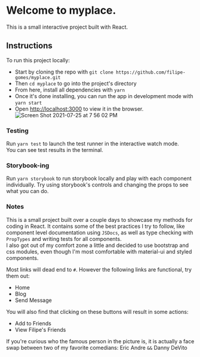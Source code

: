# Welcome to myplace. 

This is a small interactive project built with React.

## Instructions

To run this project locally: 
* Start by cloning the repo with `git clone https://github.com/filipe-gomes/myplace.git`
* Then `cd myplace` to go into the project's directory
* From here, install all dependencies with `yarn`
* Once it's done installing, you can run the app in development mode with `yarn start`
* Open [http://localhost:3000](http://localhost:3000) to view it in the browser.
![Screen Shot 2021-07-25 at 7 56 02 PM](https://user-images.githubusercontent.com/42053052/126919664-4e28dbe6-0136-4d91-9fb5-0bb7e137bbb3.png)

### Testing

Run `yarn test` to launch the test runner in the interactive watch mode.\
You can see test results in the terminal.

### Storybook-ing

Run `yarn storybook` to run storybook locally and play with each component individually. Try using storybook's controls and changing the props to see what you can do.

### Notes

This is a small project built over a couple days to showcase my methods for coding in React. It contains some of the best practices I try to follow, like component level documentation using `JSDocs`, as well as type checking with `PropTypes` and writing tests for all components.\
I also got out of my comfort zone a little and decided to use bootstrap and css modules, even though I'm most comfortable with material-ui and styled components.

Most links will dead end to `#`. However the following links are functional, try them out:
* Home
* Blog
* Send Message

You will also find that clicking on these buttons will result in some actions:
* Add to Friends
* View Filipe's Friends

If you're curious who the famous person in the picture is, it is actually a face swap between two of my favorite comedians: Eric Andre `&&` Danny DeVito
